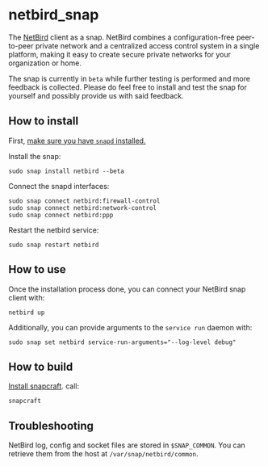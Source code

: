 # netbird_snap
The [NetBird](https://github.com/netbirdio/netbird) client as a snap.
NetBird combines a configuration-free peer-to-peer private network and a centralized access control system in a single platform, making it easy to create secure private networks for your organization or home.

The snap is currently in `beta` while further testing is performed and more feedback is collected.
Please do feel free to install and test the snap for yourself and possibly provide us with said feedback.

## How to install
First, [make sure you have `snapd` installed.](https://snapcraft.io/docs/installing-snap-on-ubuntu)

Install the snap:
```
sudo snap install netbird --beta
```
Connect the snapd interfaces:
```
sudo snap connect netbird:firewall-control
sudo snap connect netbird:network-control
sudo snap connect netbird:ppp
```
Restart the netbird service:
```
sudo snap restart netbird
```
## How to use
Once the installation process done, you can connect your NetBird snap client with:
```
netbird up
```

Additionally, you can provide arguments to the `service run` daemon with:
```
sudo snap set netbird service-run-arguments="--log-level debug"
```
## How to build
[Install snapcraft](https://snapcraft.io/snapcraft).
call:
```
snapcraft
```
## Troubleshooting
NetBird log, config and socket files are stored in `$SNAP_COMMON`.
You can retrieve them from the host at `/var/snap/netbird/common`.